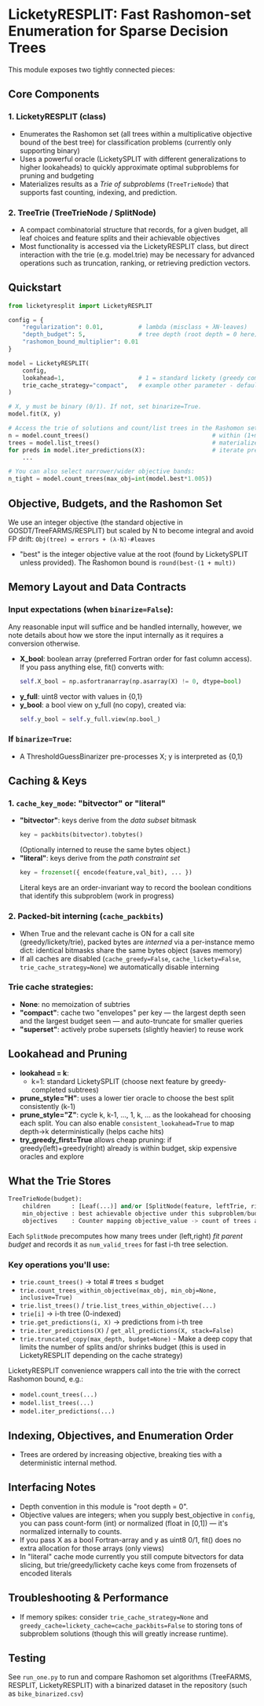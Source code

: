 # LicketyRESPLIT: Fast Rashomon-set Enumeration for Sparse Decision Trees

This module exposes two tightly connected pieces:

## Core Components

### 1. LicketyRESPLIT (class)
- Enumerates the Rashomon set (all trees within a multiplicative objective bound of the best tree) for classification problems (currently only supporting binary)
- Uses a powerful oracle (LicketySPLIT with different generalizations to higher lookaheads) to quickly approximate optimal subproblems for pruning and budgeting
- Materializes results as a *Trie of subproblems* (`TreeTrieNode`) that supports fast counting, indexing, and prediction.

### 2. TreeTrie (TreeTrieNode / SplitNode)
- A compact combinatorial structure that records, for a given budget, all leaf choices and feature splits and their achievable objectives
- Most functionality is accessed via the LicketyRESPLIT class, but direct interaction with the trie (e.g. model.trie) may be necessary for advanced operations such as truncation, ranking, or retrieving prediction vectors.

## Quickstart

```python
from licketyresplit import LicketyRESPLIT

config = {
    "regularization": 0.01,          # lambda (misclass + λN·leaves)
    "depth_budget": 5,               # tree depth (root depth = 0 here)
    "rashomon_bound_multiplier": 0.01
}

model = LicketyRESPLIT(
    config,
    lookahead=1,                     # 1 = standard lickety (greedy completion)
    trie_cache_strategy="compact",   # example other parameter - default functionality works perfectly fine
)

# X, y must be binary (0/1). If not, set binarize=True.
model.fit(X, y)

# Access the trie of solutions and count/list trees in the Rashomon set:
n = model.count_trees()                                   # within (1+mult)*min
trees = model.list_trees()                                # materialize trees
for preds in model.iter_predictions(X):                   # iterate predictions
    ...

# You can also select narrower/wider objective bands:
n_tight = model.count_trees(max_obj=int(model.best*1.005))
```

## Objective, Budgets, and the Rashomon Set

We use an integer objective (the standard objective in GOSDT/TreeFARMS/RESPLIT) but scaled by N to become integral and avoid FP drift: `Obj(tree) = errors + (λ·N)·#leaves`

- "best" is the integer objective value at the root (found by LicketySPLIT unless provided). The Rashomon bound is `round(best·(1 + mult))`

## Memory Layout and Data Contracts

### Input expectations (when `binarize=False`):

Any reasonable input will suffice and be handled internally, however, we note details about how we store the input internally as it requires a conversion otherwise. 

- **X_bool**: boolean array (preferred Fortran order for fast column access). If you pass anything else, fit() converts with:
  ```python
  self.X_bool = np.asfortranarray(np.asarray(X) != 0, dtype=bool)
  ```
- **y_full**: uint8 vector with values in {0,1}
- **y_bool**: a bool view on y_full (no copy), created via:
  ```python
  self.y_bool = self.y_full.view(np.bool_)
  ```

### If `binarize=True`:
- A ThresholdGuessBinarizer pre-processes X; y is interpreted as {0,1}

## Caching & Keys

### 1. `cache_key_mode`: "bitvector" or "literal"
- **"bitvector"**: keys derive from the *data subset* bitmask
  ```python
  key = packbits(bitvector).tobytes()
  ```
  (Optionally interned to reuse the same bytes object.)
- **"literal"**: keys derive from the *path constraint set*
  ```python
  key = frozenset({ encode(feature,val_bit), ... })
  ```
  Literal keys are an order-invariant way to record the boolean conditions that identify this subproblem (work in progress)

### 2. Packed-bit interning (`cache_packbits`)
- When True and the relevant cache is ON for a call site (greedy/lickety/trie), packed bytes are *interned* via a per-instance memo dict: identical bitmasks share the same bytes object (saves memory)
- If all caches are disabled (`cache_greedy=False`, `cache_lickety=False`, `trie_cache_strategy=None`) we automatically disable interning

### Trie cache strategies:
- **None**: no memoization of subtries
- **"compact"**: cache two "envelopes" per key — the largest depth seen and the largest budget seen — and auto-truncate for smaller queries
- **"superset"**: actively probe supersets (slightly heavier) to reuse work

## Lookahead and Pruning

- **lookahead = k**:
  - k=1: standard LicketySPLIT (choose next feature by greedy-completed subtrees)
- **prune_style="H"**: uses a lower tier oracle to choose the best split consistently (k-1)
- **prune_style="Z"**: cycle k, k-1, ..., 1, k, ... as the lookahead for choosing each split. You can also enable `consistent_lookahead=True` to map depth->k deterministically (helps cache hits)
- **try_greedy_first=True** allows cheap pruning: if greedy(left)+greedy(right) already is within budget, skip expensive oracles and explore

## What the Trie Stores

```python
TreeTrieNode(budget):
    children      : [Leaf(...)] and/or [SplitNode(feature, leftTrie, rightTrie)]
    min_objective : best achievable objective under this subproblem/budget
    objectives    : Counter mapping objective_value -> count of trees achieving it
```

Each `SplitNode` precomputes how many trees under (left,right) *fit parent budget* and records it as `num_valid_trees` for fast i-th tree selection.

### Key operations you'll use:
- `trie.count_trees()` → total # trees ≤ budget
- `trie.count_trees_within_objective(max_obj, min_obj=None, inclusive=True)`
- `trie.list_trees()` / `trie.list_trees_within_objective(...)`
- `trie[i]` → i-th tree (0-indexed)
- `trie.get_predictions(i, X)` → predictions from i-th tree
- `trie.iter_predictions(X)` / `get_all_predictions(X, stack=False)`
- `trie.truncated_copy(max_depth, budget=None)` - Make a deep copy that limits the number of splits and/or shrinks budget (this is used in LicketyRESPLIT depending on the cache strategy)

LicketyRESPLIT convenience wrappers call into the trie with the correct Rashomon bound, e.g.:
- `model.count_trees(...)`
- `model.list_trees(...)`
- `model.iter_predictions(...)`

## Indexing, Objectives, and Enumeration Order

- Trees are ordered by increasing objective, breaking ties with a deterministic internal method.

## Interfacing Notes

- Depth convention in this module is "root depth = 0". 
- Objective values are integers; when you supply best_objective in `config`, you can pass count-form (int) or normalized (float in [0,1]) — it's normalized internally to counts.
- If you pass X as a bool Fortran-array and y as uint8 0/1, fit() does no extra allocation for those arrays (only views)
- In "literal" cache mode currently you still compute bitvectors for data slicing, but trie/greedy/lickety cache keys come from frozensets of encoded literals

## Troubleshooting & Performance

- If memory spikes: consider `trie_cache_strategy=None` and `greedy_cache=lickety_cache=cache_packbits=False` to storing tons of subproblem solutions (though this will greatly increase runtime). 


## Testing

See `run_one.py` to run and compare Rashomon set algorithms (TreeFARMS, RESPLIT, LicketyRESPLIT) with a binarized dataset in the repository (such as `bike_binarized.csv`)